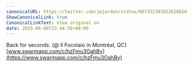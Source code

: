 ```yaml
---
canonicalURL: https://twitter.com/jmjordan/status/607332383822626816
ShowCanonicalLink: true
CanonicalLinkText: View original on
date: 2015-06-06T23:44:58+00:00
---
```

Back for seconds. (@ Il Focolaio in Montréal, QC) [www.swarmapp.com/c/hzFmu3OahBy](https://www.swarmapp.com/c/hzFmu3OahBy)